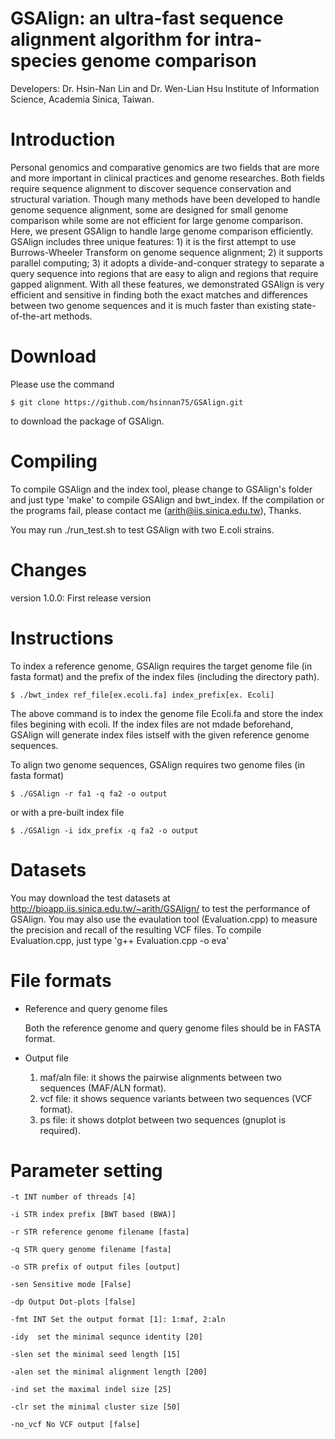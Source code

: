 GSAlign: an ultra-fast sequence alignment algorithm for intra-species genome comparison
===================

Developers: Dr. Hsin-Nan Lin and Dr. Wen-Lian Hsu Institute of Information Science, Academia Sinica, Taiwan.

# Introduction

Personal genomics and comparative genomics are two fields that are more and more important in clinical practices and genome researches. Both fields require sequence alignment to discover sequence conservation and structural variation. Though many methods have been developed to handle genome sequence alignment, some are designed for small genome comparison while some are not efficient for large genome comparison. Here, we present GSAlign to handle large genome comparison efficiently. GSAlign includes three unique features: 1) it is the first attempt to use Burrows-Wheeler Transform on genome sequence alignment; 2) it supports parallel computing; 3) it adopts a divide-and-conquer strategy to separate a query sequence into regions that are easy to align and regions that require gapped alignment. With all these features, we demonstrated GSAlign is very efficient and sensitive in finding both the exact matches and differences between two genome sequences and it is much faster than existing state-of-the-art methods. 

# Download

Please use the command 
  ```
  $ git clone https://github.com/hsinnan75/GSAlign.git
  ```
to download the package of GSAlign.

# Compiling

To compile GSAlign and the index tool, please change to GSAlign's folder and just type 'make' to compile GSAlign and bwt_index. If the compilation or the programs fail, please contact me (arith@iis.sinica.edu.tw), Thanks.

You may run ./run_test.sh to test GSAlign with two E.coli strains.

# Changes
version 1.0.0: First release version

# Instructions

To index a reference genome, GSAlign requires the target genome file (in fasta format) and the prefix of the index files (including the directory path).

  ```
  $ ./bwt_index ref_file[ex.ecoli.fa] index_prefix[ex. Ecoli]
  ```
The above command is to index the genome file Ecoli.fa and store the index files begining with ecoli.
If the index files are not mdade beforehand, GSAlign will generate index files istself with the given reference genome sequences.

To align two genome sequences, GSAlign requires two genome files (in fasta format)

  ```
  $ ./GSAlign -r fa1 -q fa2 -o output
  ```
or with a pre-built index file

  ```
  $ ./GSAlign -i idx_prefix -q fa2 -o output
  ```

# Datasets

You may download the test datasets at http://bioapp.iis.sinica.edu.tw/~arith/GSAlign/ to test the performance of GSAlign.
You may also use the evaulation tool (Evaluation.cpp) to measure the precision and recall of the resulting VCF files. 
To compile Evaluation.cpp, just type 'g++ Evaluation.cpp -o eva'

# File formats

- Reference and query genome files

    Both the reference genome and query genome files should be in FASTA format.

- Output file

	1. maf/aln file: it shows the pairwise alignments between two sequences (MAF/ALN format).
	2. vcf file: it shows sequence variants between two sequences (VCF format).
	3. ps  file: it shows dotplot between two sequences (gnuplot is required).

# Parameter setting

 ```
-t INT number of threads [4]

-i STR index prefix [BWT based (BWA)]

-r STR reference genome filename [fasta]

-q STR query genome filename [fasta]

-o STR prefix of output files [output]

-sen Sensitive mode [False]

-dp Output Dot-plots [false]

-fmt INT Set the output format [1]: 1:maf, 2:aln

-idy  set the minimal sequnce identity [20]

-slen set the minimal seed length [15]

-alen set the minimal alignment length [200]

-ind set the maximal indel size [25]

-clr set the minimal cluster size [50]

-no_vcf No VCF output [false]

  ```
